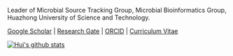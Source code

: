 Leader of Microbial Source Tracking Group, Microbial Bioinformatics Group, Huazhong University of Science and Technology.

[Google Scholar](https://scholar.google.com/citations?user=JOh43GIAAAAJ&hl=zh-CN) | [Research Gate](https://www.researchgate.net/profile/Hui-Chong-12) | [ORCID](http://orcid.org/0000-0002-7676-7975) | [Curriculum Vitae](https://github.com/AdeBC/Resume-EN/blob/master/resume.pdf)

<!--
**AdeBC/AdeBC** is a ✨ _special_ ✨ repository because its `README.md` (this file) appears on your GitHub profile.

Here are some ideas to get you started:

- 🔭 I’m currently working on ...
- 🌱 I’m currently learning ...
- 👯 I’m looking to collaborate on ...
- 🤔 I’m looking for help with ...
- 💬 Ask me about ...
- 📫 How to reach me: ...
- 😄 Pronouns: ...
- ⚡ Fun fact: ...
-->

[![Hui's github stats](https://github-readme-stats.vercel.app/api?username=AdeBC&show_icons=true&theme=graywhite&disable_animations=true&line_height=18&hide_rank=true)](https://github.com/anuraghazra/github-readme-stats)
